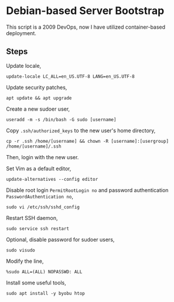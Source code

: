 # Debian-based Server Bootstrap

This script is a 2009 DevOps, now I have utilized container-based deployment.

## Steps

Update locale,

`update-locale LC_ALL=en_US.UTF-8 LANG=en_US.UTF-8`

Update security patches,

`apt update && apt upgrade`

Create a new sudoer user,

`useradd -m -s /bin/bash -G sudo [username]`

Copy `.ssh/authorized_keys` to the new user's home directory,

`cp -r .ssh /home/[username] && chown -R [username]:[usergroup] /home/[username]/.ssh`

Then, login with the new user.

Set Vim as a default editor,

`update-alternatives --config editor`

Disable root login `PermitRootLogin no` and password authentication `PasswordAuthentication no`,

`sudo vi /etc/ssh/sshd_config`

Restart SSH daemon,

`sudo service ssh restart`

Optional, disable password for sudoer users,

`sudo visudo`

Modify the line,

`%sudo ALL=(ALL) NOPASSWD: ALL`

Install some useful tools,

`sudo apt install -y byobu htop`
